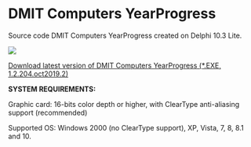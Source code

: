 # DMIT Computers YearProgress
Source code DMIT Computers YearProgress created on Delphi 10.3 Lite.<p>
<p><img src="https://raw.githubusercontent.com/dmitryevdev/yearprogress/master/view_dmc-yearprogress.png"></img><p>
<a href="https://github.com/dmitryevdev/yearprogress/releases/tag/1.2.204.oct2019.3">Download latest version of DMIT Computers YearProgress (*.EXE, 1.2.204.oct2019.2)</a><p><b>SYSTEM REQUIREMENTS:</b><p>Graphic card: 16-bits color depth or higher, with ClearType anti-aliasing support (recommended)<p>Supported OS: Windows 2000 (no ClearType support), XP, Vista, 7, 8, 8.1 and 10.
